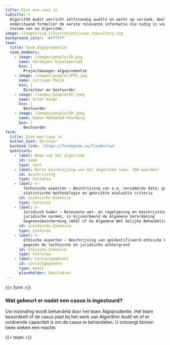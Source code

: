 ```yaml
---
title: Dien een case in
subtitle: >
  Algorithm Audit verricht zelfstandig audits en werkt op verzoek. Deel middels
  onderstaand formulier de eerste relevante informatie die nodig is voor een
  review van uw algoritme.
image: /images/svg-illustrations/case_repository.svg
background_color: '#ffffff'
team:
  title: Team Algoprudentie
  team_members:
    - image: /images/people/VD.png
      name: Vardâyani Djwalapersad
      bio: |
        Projectmanager algoprudentie
    - image: /images/people/JFP2.jpg
      name: Jurriaan Parie
      bio: |
        Directeur en bestuurder
    - image: /images/people/AV.jpeg
      name: Ariën Voogt
      bio: |
        Bestuurder
    - image: /images/people/SM.jpeg
      name: Samaa Mohammad-Ulenberg
      bio: |
        Bestuurder
form:
  title: Dien een case in
  button_text: Verstuur
  backend_link: 'https://formspree.io/f/xzbnrlan'
  questions:
    - label: Naam van het algoritme
      id: naam
      type: text
    - label: Korte beschrijving van het algoritme (max. 100 woorden)
      id: beschrijving
      type: textarea
    - label: >-
        Technische aspecten – Beschrijving van o.a. verzamelde data, gebruikte
        statistische methodologie en gebruikte evaluatie criteria
      id: technische-dimensie
      type: textarea
    - label: >-
        Juridisch kader – Relevante wet- en regelgeving en beschrijving van open
        juridische normen, in bijvoorbeeld de Algemene Verordening
        Gegevensbescherming (AVG) of de Algemene Wet Gelijke Behandeling (AWGB)
      id: juridische-dimensie
      type: textarea
    - label: >-
        Ethische aspecten – Beschrijving van geïdentificeerd ethische kwesties
        gegeven de technische en juridische achtergrond
      id: ethische-dimensie
      type: textarea
    - label: Contactgegevens
      id: contactgegevens
      type: email
      placeholder: Emailadres
---
```


{{< form >}}

### Wat gebeurt er nadat een casus is ingestuurd?

Uw inzending wordt behandeld door het team Algoprudentie. Het team beoordeelt of de casus past bij het werk van Algorithm Audit en of er voldoende capaciteit is om de casus te behandelen. U ontvangt binnen twee weken een reactie.

{{< team >}}
